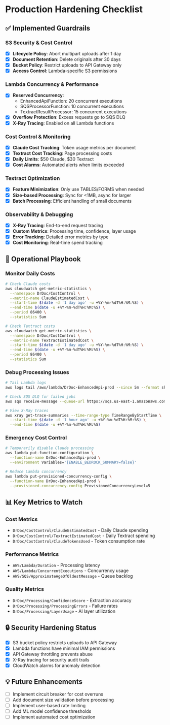 # Production Hardening Checklist

## ✅ Implemented Guardrails

### S3 Security & Cost Control
- [x] **Lifecycle Policy**: Abort multipart uploads after 1 day
- [x] **Document Retention**: Delete originals after 30 days
- [x] **Bucket Policy**: Restrict uploads to API Gateway only
- [x] **Access Control**: Lambda-specific S3 permissions

### Lambda Concurrency & Performance
- [x] **Reserved Concurrency**: 
  - EnhancedApiFunction: 20 concurrent executions
  - SQSProcessorFunction: 10 concurrent executions  
  - TextractResultProcessor: 15 concurrent executions
- [x] **Overflow Protection**: Excess requests go to SQS DLQ
- [x] **X-Ray Tracing**: Enabled on all Lambda functions

### Cost Control & Monitoring
- [x] **Claude Cost Tracking**: Token usage metrics per document
- [x] **Textract Cost Tracking**: Page processing costs
- [x] **Daily Limits**: $50 Claude, $30 Textract
- [x] **Cost Alarms**: Automated alerts when limits exceeded

### Textract Optimization
- [x] **Feature Minimization**: Only use TABLES/FORMS when needed
- [x] **Size-based Processing**: Sync for <1MB, async for larger
- [x] **Batch Processing**: Efficient handling of small documents

### Observability & Debugging
- [x] **X-Ray Tracing**: End-to-end request tracing
- [x] **Custom Metrics**: Processing time, confidence, layer usage
- [x] **Error Tracking**: Detailed error metrics by type
- [x] **Cost Monitoring**: Real-time spend tracking

## 🚨 Operational Playbook

### Monitor Daily Costs
```bash
# Check Claude costs
aws cloudwatch get-metric-statistics \
  --namespace DrDoc/CostControl \
  --metric-name ClaudeEstimatedCost \
  --start-time $(date -d '1 day ago' -u +%Y-%m-%dT%H:%M:%S) \
  --end-time $(date -u +%Y-%m-%dT%H:%M:%S) \
  --period 86400 \
  --statistics Sum

# Check Textract costs  
aws cloudwatch get-metric-statistics \
  --namespace DrDoc/CostControl \
  --metric-name TextractEstimatedCost \
  --start-time $(date -d '1 day ago' -u +%Y-%m-%dT%H:%M:%S) \
  --end-time $(date -u +%Y-%m-%dT%H:%M:%S) \
  --period 86400 \
  --statistics Sum
```

### Debug Processing Issues
```bash
# Tail Lambda logs
aws logs tail /aws/lambda/DrDoc-EnhancedApi-prod --since 5m --format short

# Check SQS DLQ for failed jobs
aws sqs receive-message --queue-url https://sqs.us-east-1.amazonaws.com/.../DrDoc-Processing-DLQ-prod

# View X-Ray traces
aws xray get-trace-summaries --time-range-type TimeRangeByStartTime \
  --start-time $(date -d '1 hour ago' -u +%Y-%m-%dT%H:%M:%S) \
  --end-time $(date -u +%Y-%m-%dT%H:%M:%S)
```

### Emergency Cost Control
```bash
# Temporarily disable Claude processing
aws lambda put-function-configuration \
  --function-name DrDoc-EnhancedApi-prod \
  --environment Variables='{ENABLE_BEDROCK_SUMMARY=false}'

# Reduce Lambda concurrency
aws lambda put-provisioned-concurrency-config \
  --function-name DrDoc-EnhancedApi-prod \
  --provisioned-concurrency-config ProvisionedConcurrencyLevel=5
```

## 📊 Key Metrics to Watch

### Cost Metrics
- `DrDoc/CostControl/ClaudeEstimatedCost` - Daily Claude spending
- `DrDoc/CostControl/TextractEstimatedCost` - Daily Textract spending
- `DrDoc/CostControl/ClaudeTokensUsed` - Token consumption rate

### Performance Metrics
- `AWS/Lambda/Duration` - Processing latency
- `AWS/Lambda/ConcurrentExecutions` - Concurrency usage
- `AWS/SQS/ApproximateAgeOfOldestMessage` - Queue backlog

### Quality Metrics
- `DrDoc/Processing/ConfidenceScore` - Extraction accuracy
- `DrDoc/Processing/ProcessingErrors` - Failure rates
- `DrDoc/Processing/LayerUsage` - AI layer utilization

## 🔒 Security Hardening Status

- [x] S3 bucket policy restricts uploads to API Gateway
- [x] Lambda functions have minimal IAM permissions
- [x] API Gateway throttling prevents abuse
- [x] X-Ray tracing for security audit trails
- [x] CloudWatch alarms for anomaly detection

## 💡 Future Enhancements

- [ ] Implement circuit breaker for cost overruns
- [ ] Add document size validation before processing
- [ ] Implement user-based rate limiting
- [ ] Add ML model confidence thresholds
- [ ] Implement automated cost optimization